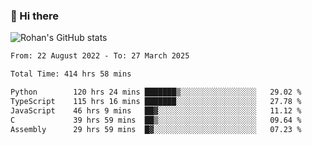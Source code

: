 ### 👋 Hi there 

<!--
**rohznmdev/rohznmdev** is a ✨ _special_ ✨ repository because its `README.md` (this file) appears on your GitHub profile.

Here are some ideas to get you started:

- 🔭 I’m currently working on ...
- 🌱 I’m currently learning Ruby and Ruby on Rails
- 👯 I’m looking to collaborate on ...
- 🤔 I’m looking for help with ...
- 💬 Ask me about ...
- 📫 How to reach me: ...
- 😄 Pronouns: ...
- ⚡ Fun fact: ...
-->
![Rohan's GitHub stats](https://github-readme-stats.vercel.app/api?username=rohznmdev&theme=dark&show_icons=true)

<!--START_SECTION:waka-->

```txt
From: 22 August 2022 - To: 27 March 2025

Total Time: 414 hrs 58 mins

Python        120 hrs 24 mins ███████▒░░░░░░░░░░░░░░░░░   29.02 %
TypeScript    115 hrs 16 mins ███████░░░░░░░░░░░░░░░░░░   27.78 %
JavaScript    46 hrs 9 mins   ██▓░░░░░░░░░░░░░░░░░░░░░░   11.12 %
C             39 hrs 59 mins  ██▒░░░░░░░░░░░░░░░░░░░░░░   09.64 %
Assembly      29 hrs 59 mins  █▓░░░░░░░░░░░░░░░░░░░░░░░   07.23 %
```

<!--END_SECTION:waka-->
